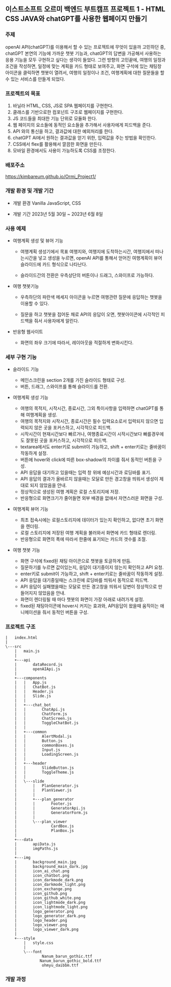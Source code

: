 ## 이스트소프트 오르미 백엔드 부트캠프 프로젝트 1 - HTML CSS JAVA와 chatGPT를 사용한 웹페이지 만들기

### 주제

openAI API(chatGPT)를 이용해서 할 수 있는 프로젝트에 무엇이 있을까 고민하던 중, chatGPT 본연의 기능에 가까운 챗봇 기능과, chatGPT의 답변을 가공해서 사용하는 응용 기능을 모두 구현하고 싶다는 생각이 들었다.
그런 방향의 고민끝에, 여행의 일정과 조건을 작성하면, 일정에 맞는 계획을 카드 형태로 보여주고, 화면 구석에 있는 채팅창 아이콘을 클릭하면 챗봇이 열려서, 여행의 일정이나 조건, 여행계획에 대한 질문들을 할 수 있는 서비스를 만들게 되었다.

### 프로젝트의 목표

1. 바닐라 HTML, CSS, JS로 SPA 웹페이지를 구현한다.
2. 클래스를 기반으로한 컴포넌트 구조로 웹페이지를 구현한다.
3. JS 코드들을 최대한 기능 단위로 모듈화 한다.
4. 웹 페이지의 요소들에 동적인 요소들을 추가해서 사용자에게 피드백을 준다.
5. API 와의 통신을 하고, 결과값에 대한 예외처리를 한다.
6. chatGPT AI에서 원하는 결과값을 얻기 위한, 입력값을 주는 방법을 확인한다.
7. CSS에서 flex를 활용해서 깔끔한 화면을 만든다.
8. 모바일 환경에서도 사용이 가능하도록 CSS를 조정한다.

### 배포주소

https://kimbareum.github.io/Ormi_Project1/

### 개발 환경 및 개발 기간

-   개발 환경
    Vanilla JavaScript, CSS

-   개발 기간
    2023년 5월 30일 ~ 2023년 6월 8일

### 사용 예제

-   여행계획 생성 및 뷰어 기능

    -   여행계획 생성기에서 목표 여행지와, 여행지에 도착하는시간, 여행지에서 떠나는시간을 넣고 생성을 누르면, openAI API를 통해서 얻어진 여행계획이 뷰어 슬라이드에 카드 형식으로 나타난다.

    -   슬라이드간의 전환은 우측상단의 버튼이나 드래그, 스와이프로 가능하다.

-   여행 챗봇기능

    -   우측하단의 파란색 메세지 아이콘을 누르면 여행관련 질문에 응답하는 챗봇을 이용할 수 있다.

    -   질문을 하고 챗봇을 접어둔 채로 API의 응답이 오면, 챗봇아이콘에 시각적인 피드백을 줘서 사용자에게 알린다.

-   반응형 웹사이트

    -   화면의 좌우 크기에 따라서, 레이아웃을 적절하게 변화시킨다.

### 세부 구현 기능

-   슬라이드 기능

    -   메인스크린을 section 2개를 가진 슬라이드 형태로 구성.
    -   버튼, 드래그, 스와이프를 통해 슬라이드를 전환.

-   여행계획 생성 기능

    -   여행의 목적지, 시작시간, 종료시간, 그외 특이사항을 입력하면 chatGPT를 통해 여행계획을 생성.
    -   여행의 목적지와 시작시간, 종료시간은 필수 입력요소로서 입력되지 않으면 입력되지 않은 곳을 포커스하고, 시각적으로 피드백.
    -   시작시간이 현재시간보다 빠르거나, 여행종료시간이 시작시간보다 빠를경우에도 잘못된 곳을 포커스하고, 시각적으로 피드백.
    -   textarea에서도 enter키로 submit이 가능하고, shift + enter키로는 줄바꿈이 작동하게 설정.
    -   버튼에 hover와 click에 따른 box-shadow의 차이를 줘서 동적인 버튼을 구성.
    -   API 응답을 대기하고 있을때는 입력 창 위에 예상시간과 로딩바를 표기.
    -   API 응답의 결과가 올바르지 않을때는 모달로 만든 경고창을 띄워서 생성이 제대로 되지 않았음을 안내.
    -   정상적으로 생성된 여행 계획은 로컬 스토리지에 저장.
    -   반응형으로 화면크기가 줄어들면 외부 배경을 없애서 자연스러운 화면을 구성.

-   여행계획 뷰어 기능

    -   최초 접속시에는 로컬스토리지에 데이터가 있는지 확인하고, 없다면 초기 화면을 렌더링.
    -   로컬 스토리지에 저장된 여행 계획을 불러와서 화면에 카드 형태로 렌더링.
    -   반응형으로 화면의 폭에 따라서 한줄에 표기되는 카드의 갯수를 조절.

-   여행 챗봇 기능

    -   화면 구석에 fixed된 채팅 아이콘으로 챗봇을 토글하게 만듬.
    -   질문하기를 누르면 값이있는지, 응답이 대기중이지 않는지 확인하고 API 요청.
    -   enter키로 submit이 가능하고, shift + enter키로는 줄바꿈이 작동하게 설정.
    -   API 응답을 대기중일때는 스크린에 로딩바를 띄워서 동적으로 피드백.
    -   API 응답이 실패했을때는 모달로 만든 경고창을 띄워서 답변이 정상적으로 만들어지지 않았음을 안내.
    -   화면이 렌더링될 때 마다 챗봇의 화면이 가장 아래로 내려가게 설정.
    -   fixed된 채팅아이콘에 hover시 커지는 효과와, API응답이 왔을때 움직이는 애니메이션을 줘서 동적인 버튼을 구성.

### 프로젝트 구조

```shell
|   index.html
|
\---src
    |   main.js
    |
    +---api
    |       dataRecord.js
    |       openAIApi.js
    |
    +---components
    |   |   App.js
    |   |   ChatBot.js
    |   |   Header.js
    |   |   Slide.js
    |   |
    |   +---chat_bot
    |   |       ChatApi.js
    |   |       ChatForm.js
    |   |       ChatScreen.js
    |   |       ToggleChatBot.js
    |   |
    |   +---common
    |   |       AlertModal.js
    |   |       Button.js
    |   |       commonBoxes.js
    |   |       Input.js
    |   |       LoadingScreen.js
    |   |
    |   +---header
    |   |       SlideButton.js
    |   |       ToggleTheme.js
    |   |
    |   \---slide
    |       |   PlanGenerator.js
    |       |   PlanViewer.js
    |       |
    |       +---plan_generator
    |       |       Footer.js
    |       |       GeneratorApi.js
    |       |       GeneratorForm.js
    |       |
    |       \---plan_viewer
    |               CardBox.js
    |               PlanBox.js
    |
    +---data
    |       apiData.js
    |       imgPaths.js
    |
    +---img
    |       background_main.jpg
    |       background_main_dark.jpg
    |       icon_ai_chat.png
    |       icon_chatbot.png
    |       icon_darkmode_dark.png
    |       icon_darkmode_light.png
    |       icon_exchange.png
    |       icon_github.png
    |       icon_github_white.png
    |       icon_lightmode_dark.png
    |       icon_lightmode_light.png
    |       logo_generator.png
    |       logo_generator_dark.png
    |       logo_header.png
    |       logo_viewer.png
    |       logo_viewer_dark.png
    |
    +---style
        |   style.css
        |
        \---font
                Nanum_barun_gothic.ttf
               Nanum_barun_gothic_bold.ttf
                ohmyu_daibbm.ttf
```

### 개발 과정
